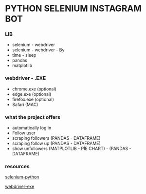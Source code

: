 # PYTHON SELENIUM INSTAGRAM BOT

### LIB 
* selenium - webdriver
* selenium - webdriver - By
* time - sleep
* pandas
* matplotlib 


### webdriver - .EXE 
* chrome.exe (optional)
* edge.exe (optional)
* firefox.exe (optional)
* Safari (MAC)

### what the project offers
* automatically log in 
* Follow user
* scraping followers (PANDAS - DATAFRAME) 
* scraping follow up (PANDAS - DATAFRAME) 
* show unfollowers (MATPLOTLIB - PİE CHART) - (PANDAS - DATAFRAME) 

### resources
[selenium-python](https://selenium-python.readthedocs.io)

[webdriver-exe](https://www.selenium.dev/documentation/webdriver/getting_started/install_drivers/)

